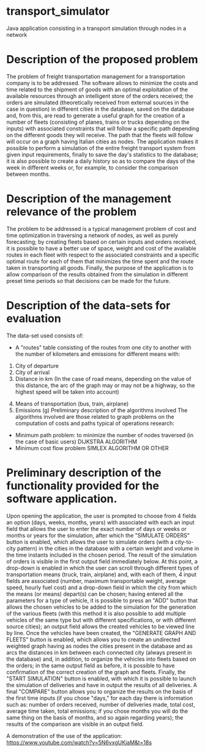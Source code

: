 # transport_simulator
Java application consisting in a transport simulation through nodes in a network

# Description of the proposed problem
The problem of freight transportation management for a transportation company is to be addressed. The software allows to minimize the costs and time related to the shipment of goods with an optimal exploitation of the available resources through an intelligent store of the orders received; the orders are simulated (theoretically received from external sources in the case in question) in different cities in the database, saved on the database and, from this, are read to generate a useful graph for the creation of a number of fleets (consisting of planes, trains or trucks depending on the inputs) with associated constraints that will follow a specific path depending on the different goods they will receive. The path that the fleets will follow will occur on a graph having Italian cities as nodes. The application makes it possible to perform a simulation of the entire freight transport system from given input requirements, finally to save the day's statistics to the database; it is also possible to create a daily history so as to compare the days of the week in different weeks or, for example, to consider the comparison between months.

# Description of the management relevance of the problem
The problem to be addressed is a typical management problem of cost and time optimization in traversing a network of nodes, as well as purely forecasting; by creating fleets based on certain inputs and orders received, it is possible to have a better use of space, weight and cost of the available routes in each fleet with respect to the associated constraints and a specific optimal route for each of them that minimizes the time spent and the route taken in transporting all goods. Finally, the purpose of the application is to allow comparison of the results obtained from the simulation in different preset time periods so that decisions can be made for the future.

# Description of the data-sets for evaluation
The data-set used consists of:
- A "routes" table consisting of the routes from one city to another with the number of kilometers and emissions for different means with:
1.	City of departure
2.	City of arrival
3.	Distance in km
(In the case of road means, depending on the value of this distance, the arc of the graph may or may not be a highway, so the highest speed will be taken into account)
4) Means of transportation (bus, train, airplane)
5) Emissions (g)
Preliminary description of the algorithms involved
The algorithms involved are those related to graph problems on the computation of costs and paths typical of operations research:
- Minimum path problem: to minimize the number of nodes traversed (in the case of basic users)
DIJKSTRA ALGORITHM
- Minimum cost flow problem
SIMLEX ALGORITHM OR OTHER

# Preliminary description of the functionality provided for the software application.
Upon opening the application, the user is prompted to choose from 4 fields an option (days, weeks, months, years) with associated with each an input field that allows the user to enter the exact number of days or weeks or months or years for the simulation, after which the "SIMULATE ORDERS" button is enabled, which allows the user to simulate orders (with a city-to-city pattern) in the cities in the database with a certain weight and volume in the time instants included in the chosen period. The result of the simulation of orders is visible in the first output field immediately below. At this point, a drop-down is enabled in which the user can scroll through different types of transportation means (truck, train, airplane) and, with each of them, 4 input fields are associated (number, maximum transportable weight, average speed, hourly fuel cost) and a drop-down field in which the city from which the means (or means) depart(s) can be chosen; having entered all the parameters for a type of vehicle, it is possible to press an "ADD" button that allows the chosen vehicles to be added to the simulation for the generation of the various fleets (with this method it is also possible to add multiple vehicles of the same type but with different specifications, or with different source cities); an output field allows the created vehicles to be viewed line by line. Once the vehicles have been created, the "GENERATE GRAPH AND FLEETS" button is enabled, which allows you to create an undirected weighted graph having as nodes the cities present in the database and as arcs the distances in km between each connected city (always present in the database) and, in addition, to organize the vehicles into fleets based on the orders; in the same output field as before, it is possible to have confirmation of the correct creation of the graph and fleets. Finally, the "START SIMULATION" button is enabled, with which it is possible to launch the simulation of deliveries and have in output the results of all deliveries. A final "COMPARE" button allows you to organize the results on the basis of the first time inputs (if you chose "days," for each day there is information such as: number of orders received, number of deliveries made, total cost, average time taken, total emissions; if you chose months you will do the same thing on the basis of months, and so again regarding years); the results of the comparison are visible in an output field.

A demonstration of the use of the application: https://www.youtube.com/watch?v=5N6vxgUKjaM&t=18s
